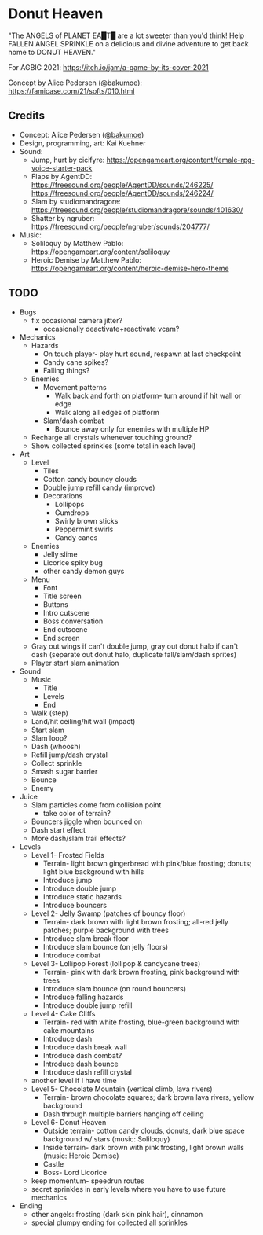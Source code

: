 # Donut Heaven

"The ANGELS of PLANET EA█T█ are a lot sweeter than you'd think! Help FALLEN ANGEL SPRINKLE on a delicious and divine adventure to get back home to DONUT HEAVEN."

For AGBIC 2021: https://itch.io/jam/a-game-by-its-cover-2021

Concept by Alice Pedersen ([@bakumoe](https://twitter.com/bakumoe)): https://famicase.com/21/softs/010.html

## Credits

- Concept: Alice Pedersen ([@bakumoe](https://twitter.com/bakumoe))
- Design, programming, art: Kai Kuehner
- Sound:
	- Jump, hurt by cicifyre: https://opengameart.org/content/female-rpg-voice-starter-pack
	- Flaps by AgentDD: https://freesound.org/people/AgentDD/sounds/246225/ https://freesound.org/people/AgentDD/sounds/246224/
	- Slam by studiomandragore: https://freesound.org/people/studiomandragore/sounds/401630/
	- Shatter by ngruber: https://freesound.org/people/ngruber/sounds/204777/
- Music:
	- Soliloquy by Matthew Pablo: https://opengameart.org/content/soliloquy
	- Heroic Demise by Matthew Pablo: https://opengameart.org/content/heroic-demise-hero-theme

## TODO
- Bugs
	- fix occasional camera jitter?
		- occasionally deactivate+reactivate vcam?
- Mechanics
	- Hazards
		- On touch player- play hurt sound, respawn at last checkpoint
		- Candy cane spikes?
		- Falling things?
	- Enemies
		- Movement patterns
			- Walk back and forth on platform- turn around if hit wall or edge
			- Walk along all edges of platform
		- Slam/dash combat
			- Bounce away only for enemies with multiple HP
	- Recharge all crystals whenever touching ground?
	- Show collected sprinkles (some total in each level)
- Art
	- Level
		- Tiles
		- Cotton candy bouncy clouds
		- Double jump refill candy (improve)
		- Decorations
			- Lollipops
			- Gumdrops
			- Swirly brown sticks
			- Peppermint swirls
			- Candy canes
	- Enemies
		- Jelly slime
		- Licorice spiky bug
		- other candy demon guys
	- Menu
		- Font
		- Title screen
		- Buttons
		- Intro cutscene
		- Boss conversation
		- End cutscene
		- End screen
	- Gray out wings if can't double jump, gray out donut halo if can't dash (separate out donut halo, duplicate fall/slam/dash sprites)
	- Player start slam animation
- Sound
	- Music
		- Title
		- Levels
		- End
	- Walk (step)
	- Land/hit ceiling/hit wall (impact)
	- Start slam
	- Slam loop?
	- Dash (whoosh)
	- Refill jump/dash crystal
	- Collect sprinkle
	- Smash sugar barrier
	- Bounce
	- Enemy
- Juice
	- Slam particles come from collision point
		- take color of terrain?
	- Bouncers jiggle when bounced on
	- Dash start effect
	- More dash/slam trail effects?
- Levels
	- Level 1- Frosted Fields
		- Terrain- light brown gingerbread with pink/blue frosting; donuts; light blue background with hills
		- Introduce jump
		- Introduce double jump
		- Introduce static hazards
		- Introduce bouncers
	- Level 2- Jelly Swamp (patches of bouncy floor)
		- Terrain- dark brown with light brown frosting; all-red jelly patches; purple background with trees
		- Introduce slam break floor
		- Introduce slam bounce (on jelly floors)
		- Introduce combat
	- Level 3- Lollipop Forest (lollipop & candycane trees)
		- Terrain- pink with dark brown frosting, pink background with trees
		- Introduce slam bounce (on round bouncers)
		- Introduce falling hazards
		- Introduce double jump refill
	- Level 4- Cake Cliffs
		- Terrain- red with white frosting, blue-green background with cake mountains
		- Introduce dash
		- Introduce dash break wall
		- Introduce dash combat?
		- Introduce dash bounce
		- Introduce dash refill crystal
	- another level if I have time
	- Level 5- Chocolate Mountain (vertical climb, lava rivers)
		- Terrain- brown chocolate squares; dark brown lava rivers, yellow background
		- Dash through multiple barriers hanging off ceiling
	- Level 6- Donut Heaven
		- Outside terrain- cotton candy clouds, donuts, dark blue space background w/ stars (music: Soliloquy)
		- Inside terrain- dark brown with pink frosting, light brown walls (music: Heroic Demise)
		- Castle
		- Boss- Lord Licorice
	- keep momentum- speedrun routes
	- secret sprinkles in early levels where you have to use future mechanics
- Ending
	- other angels: frosting (dark skin pink hair), cinnamon
	- special plumpy ending for collected all sprinkles